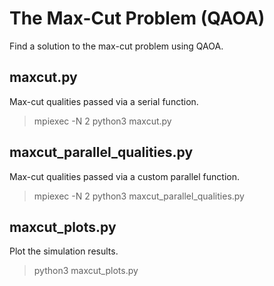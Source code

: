 The Max-Cut Problem (QAOA)
==========================

Find a solution to the max-cut problem using QAOA.

maxcut.py
---------

Max-cut qualities passed via a serial function.

> mpiexec -N 2 python3 maxcut.py

maxcut\_parallel\_qualities.py
------------------------------

Max-cut qualities passed via a custom parallel function.

> mpiexec -N 2 python3 maxcut\_parallel\_qualities.py

maxcut\_plots.py
----------------

Plot the simulation results.

> python3 maxcut\_plots.py
